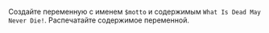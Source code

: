 Создайте переменную с именем `$motto` и содержимым `What Is Dead May Never Die!`. Распечатайте содержимое переменной.
